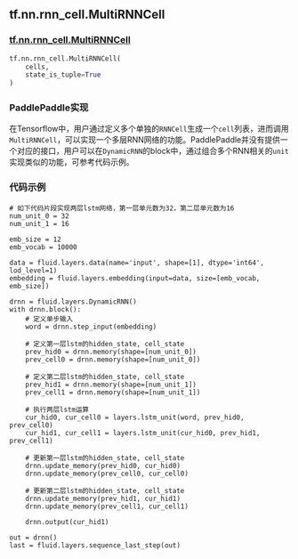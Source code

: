 ## tf.nn.rnn_cell.MultiRNNCell

### [tf.nn.rnn_cell.MultiRNNCell](https://www.tensorflow.org/api_docs/python/tf/nn/rnn_cell/MultiRNNCell)

```python
tf.nn.rnn_cell.MultiRNNCell(
    cells,
    state_is_tuple=True
)
```

### PaddlePaddle实现
在Tensorflow中，用户通过定义多个单独的`RNNCell`生成一个`cell`列表，进而调用`MultiRNNCell`，可以实现一个多层RNN网络的功能。PaddlePaddle并没有提供一个对应的接口，用户可以在`DynamicRNN`的block中，通过组合多个RNN相关的`unit`实现类似的功能，可参考代码示例。


### 代码示例
```
# 如下代码片段实现两层lstm网络，第一层单元数为32，第二层单元数为16
num_unit_0 = 32
num_unit_1 = 16

emb_size = 12
emb_vocab = 10000

data = fluid.layers.data(name='input', shape=[1], dtype='int64', lod_level=1)
embedding = fluid.layers.embedding(input=data, size=[emb_vocab, emb_size])
                                    
drnn = fluid.layers.DynamicRNN()
with drnn.block():
    # 定义单步输入
    word = drnn.step_input(embedding)
        
    # 定义第一层lstm的hidden_state, cell_state
    prev_hid0 = drnn.memory(shape=[num_unit_0])
    prev_cell0 = drnn.memory(shape=[num_unit_0])
        
    # 定义第二层lstm的hidden_state, cell_state
    prev_hid1 = drnn.memory(shape=[num_unit_1])
    prev_cell1 = drnn.memory(shape=[num_unit_1])

    # 执行两层lstm运算
    cur_hid0, cur_cell0 = layers.lstm_unit(word, prev_hid0, prev_cell0)
    cur_hid1, cur_cell1 = layers.lstm_unit(cur_hid0, prev_hid1, prev_cell1)

    # 更新第一层lstm的hidden_state, cell_state
    drnn.update_memory(prev_hid0, cur_hid0)  
    drnn.update_memory(prev_cell0, cur_cell0)  
       
    # 更新第二层lstm的hidden_state, cell_state
    drnn.update_memory(prev_hid1, cur_hid1)  
    drnn.update_memory(prev_cell1, cur_cell1)  

    drnn.output(cur_hid1)

out = drnn()
last = fluid.layers.sequence_last_step(out)
                                               

```
